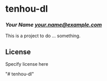 # tenhou-dl
### _Your Name <your.name@example.com>_

This is a project to do ... something.

## License

Specify license here

"# tenhou-dl" 
